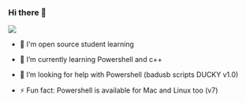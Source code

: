 ### Hi there 👋

<!--
- 🔭 I’m currently working on ...
- 🌱 I’m currently learning ...
- 👯 I’m looking to collaborate on ...
- 🤔 I’m looking for help with ...
- 💬 Ask me about ...
- 📫 How to reach me: ...
- 😄 Pronouns: ...
- ⚡ Fun fact: ...
-->
![](https://github-readme-stats.vercel.app/api?username=SuperJakov&show_icons=true&theme=shadow_green)

- 💬 I'm open source student learning

- 🌱 I’m currently learning Powershell and c++

- 🤔 I’m looking for help with Powershell (badusb scripts DUCKY v1.0)

- ⚡ Fun fact: Powershell is available for Mac and Linux too (v7)
